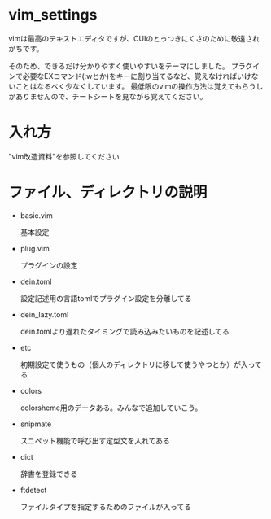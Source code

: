 # vim_settings
  vimは最高のテキストエディタですが、CUIのとっつきにくさのために敬遠されがちです。

  そのため、できるだけ分かりやすく使いやすいをテーマにしました。
プラグインで必要なEXコマンド(:wとか)をキーに割り当てるなど、覚えなければいけないことはなるべく少なくしています。
最低限のvimの操作方法は覚えてもらうしかありませんので、チートシートを見ながら覚えてください。

# 入れ方
  "vim改造資料"を参照してください

# ファイル、ディレクトリの説明
* basic.vim

  基本設定

* plug.vim

  プラグインの設定

* dein.toml

    設定記述用の言語tomlでプラグイン設定を分離してる

* dein_lazy.toml

  dein.tomlより遅れたタイミングで読み込みたいものを記述してる

* etc
  
  初期設定で使うもの（個人のディレクトリに移して使うやつとか）が入ってる

* colors
  
  colorsheme用のデータある。みんなで追加していこう。

* snipmate
  
  スニペット機能で呼び出す定型文を入れてある

* dict

  辞書を登録できる

* ftdetect
  
  ファイルタイプを指定するためのファイルが入ってる

